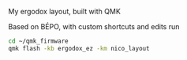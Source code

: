 My ergodox layout, built with QMK

Based on BÉPO, with custom shortcuts and edits
run 

```bash
cd ~/qmk_firmware
qmk flash -kb ergodox_ez -km nico_layout
```


